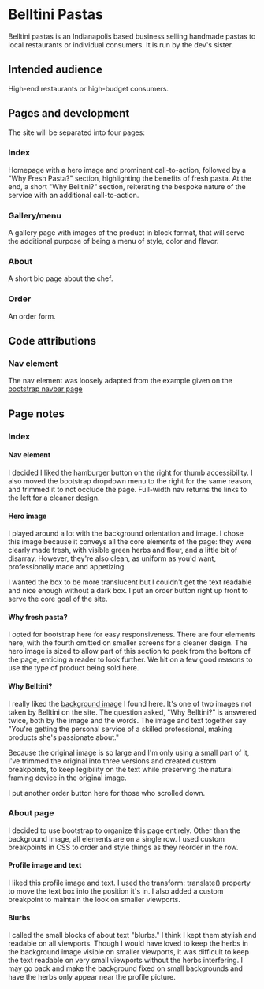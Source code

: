 # Belltini Pastas
Belltini pastas is an Indianapolis based business selling handmade pastas to local restaurants or individual consumers. It is run by the dev's sister.

## Intended audience
High-end restaurants or high-budget consumers.

## Pages and development
The site will be separated into four pages:
### Index
Homepage with a hero image and prominent call-to-action, followed by a "Why Fresh Pasta?" section, highlighting the benefits of fresh pasta. At the end, a short "Why Belltini?" section, reiterating the bespoke nature of the service with an additional call-to-action.
### Gallery/menu
A gallery page with images of the product in block format, that will serve the additional purpose of being a menu of style, color and flavor.
### About
A short bio page about the chef.
### Order
An order form.

## Code attributions
### Nav element
The nav element was loosely adapted from the example given on the [bootstrap navbar page](https://getbootstrap.com/docs/4.0/components/navbar/)

## Page notes
### Index
#### Nav element
I decided I liked the hamburger button on the right for thumb accessibility. I also moved the bootstrap dropdown menu to the right for the same reason, and trimmed it to not occlude the page. Full-width nav returns the links to the left for a cleaner design.
#### Hero image
I played around a lot with the background orientation and image. I chose this image because it conveys all the core elements of the page: they were clearly made fresh, with visible green herbs and flour, and a little bit of disarray. However, they're  also clean, as uniform as you'd want, professionally made and appetizing.

I wanted the box to be more translucent but I couldn't get the text readable and nice enough without a dark box. I put an order button right up front to serve the core goal of the site.
#### Why fresh pasta?
I opted for bootstrap here for easy responsiveness. There are four elements here, with the fourth omitted on smaller screens for a cleaner design. The hero image is sized to allow part of this section to peek from the bottom of the page, enticing a reader to look further. We hit on a few good reasons to use the type of product being sold here.
#### Why Belltini?
I really liked the [background image](https://www.pexels.com/photo/cook-making-fresh-dough-in-bakery-6287313/) I found here. It's one of two images not taken by Belltini on the site. The question asked, "Why Belltini?" is answered twice, both by the image and the words. The image and text together say "You're getting the personal service of a skilled professional, making products she's passionate about."

Because the original image is so large and I'm only using a small part of it, I've trimmed the original into three versions and created custom breakpoints, to keep legibility on the text while preserving the natural framing device in the original image.

I put another order button here for those who scrolled down.

### About page
I decided to use bootstrap to organize this page entirely. Other than the background image, all elements are on a single row. I used custom breakpoints in CSS to order and style things as they reorder in the row.
#### Profile image and text
I liked this profile image and text. I used the transform: translate() property to move the text box into the position it's in. I also added a custom breakpoint to maintain the look on smaller viewports.
#### Blurbs
I called the small blocks of about text "blurbs." I think I kept them stylish and readable on all viewports. Though I would have loved to keep the herbs in the background image visible on smaller viewports, it was difficult to keep the text readable on very small viewports without the herbs interfering. I may go back and make the background fixed on small backgrounds and have the herbs only appear near the profile picture.
